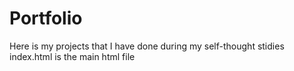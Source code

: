 # Portfolio
Here is my projects that I have done during my self-thought stidies
index.html is the main html file
